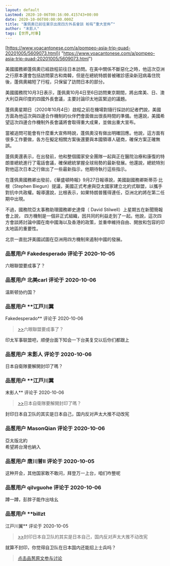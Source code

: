 ```yaml
---
layout: default
Lastmod: 2020-10-06T00:16:00.415743+00:00
date: 2020-10-06T00:00:00.000Z
title: "蓬佩奧已前往東京出席四方外長會談 盼有“重大宣佈”"
author: "末影人"
tags: [世界,时事]
---
```


[https://www.voacantonese.com/a/pompeo-asia-trip-quad-20201005/5609073.html]( "https://www.voacantonese.com/a/pompeo-asia-trip-quad-20201005/5609073.html")

  
  
美國國務卿蓬佩奧已經啟程前往日本訪問。在美中關係不斷惡化之時，他這次亞洲之行原本還會包括訪問蒙古和南韓，但是在總統特朗普被確診感染新冠病毒住院後，蓬佩奧縮短了行程，只保留了訪問日本的部分。  
  
美國國務院10月3日表示，蓬佩奧10月4日至6日訪問東京期間，將出席美、日、澳大利亞與印度的四國外長會議，主要討論印太地區緊迫的議題。  
  
蓬佩奧星期日（2020年10月4日）啟程之前在機場對隨行採訪的記者們說，美國方面為他這次與四邊合作機制的伙伴們會面做出很長時間的準備。他還說，美國希望這次四邊合作機制外長會議將會取得重大成果，並做出重大宣布。  
  
當被追問可能會有什麼重大宣佈時說，蓬佩奧沒有做出明確回應。他說，這方面有很多工作要做，各方在擬定相關方案後還要與本國領導人磋商，確保方案正確無誤。  
  
蓬佩奧還表示，在出發前，他和整個國家安全團隊一起與正在醫院治療和康復的特朗普總統進行了電話會議，確保總統掌握全球局勢的最新發展。他還說，總統特別對他這次日本之行做出了一些最新指示，他期待執行這些指示。  
  
在蓬佩奧國務卿出發前，《華盛頓時報》9月27日報導說，美國副國務卿斯蒂芬·比根（Stephen Biegun）提議，美國正式考慮與亞太國家建立北約式聯盟，以攜手對抗中共政權。報導還說，比根表示，如果特朗普獲得連任，亞洲北約將在第二任期中出現。  
  
不過，國務院亞太事務助理國務卿史達偉（ David Stilwell）上星期五在新聞簡報會上說， 四方機制是一個非正式組織，因共同的利益走到了一起。他說，這次四方會談將討論中國在南中國海以及香港的政策，並重申維持自由、開放和包容的印太地區的重要性。  
  
北京一直批評美國試圖在亞洲用四方機制來遏制中國的發展。

            
### 品葱用户 **Fakedesperado** 评论于 2020-10-05
        
六眼聯盟要成事了？
        


            
### 品葱用户 **北美carl** 评论于 2020-10-06
        
温斯顿协约国？
        


            
### 品葱用户 **江戸川翼 
Fakedesperado** 评论于 2020-10-06
        
> [\>>]( "/article/item_id-510670#")六眼聯盟要成事了？

  
印太军事联盟吧，顺便台面下知会一下台美复交以后你们都跟上
        


            
### 品葱用户 **末影人** 评论于 2020-10-06
        
日本自衛隊要解開封印了嗎？
        


            
### 品葱用户 **江戸川翼 
末影人** 评论于 2020-10-06
        
> [\>>]( "/article/item_id-510682#")日本自衛隊要解開封印了嗎？

封印日本自卫队的其实是日本自己，国内反对声太大推不动改宪
        


            
### 品葱用户 **MasonQian** 评论于 2020-10-06
        
亞太版北約  
希望將台灣也納入
        


            
### 品葱用户 **唐川普II** 评论于 2020-10-05
        
这种开会，其他国家敢不敢问，拜登万一上台，咱们咋整呢
        


            
### 品葱用户 **qilvguohe** 评论于 2020-10-06
        
蹲一蹲，彭胖子能作出啥幺
        


            
### 品葱用户 **billzt 
江戸川翼** 评论于 2020-10-05
        
> [\>>]( "/article/item_id-510686#")封印日本自卫队的其实是日本自己，国内反对声太大推不动改宪

  
  
就算不封印，你觉得自卫队在日本国内还能招上士兵吗？
        






> [点击品葱原文参与讨论](https://pincong.rocks/article/24768)


